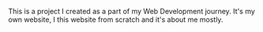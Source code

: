 This is a project I created as a part of my Web Development journey. It's my own website, I this website from scratch and it's about me mostly. 
